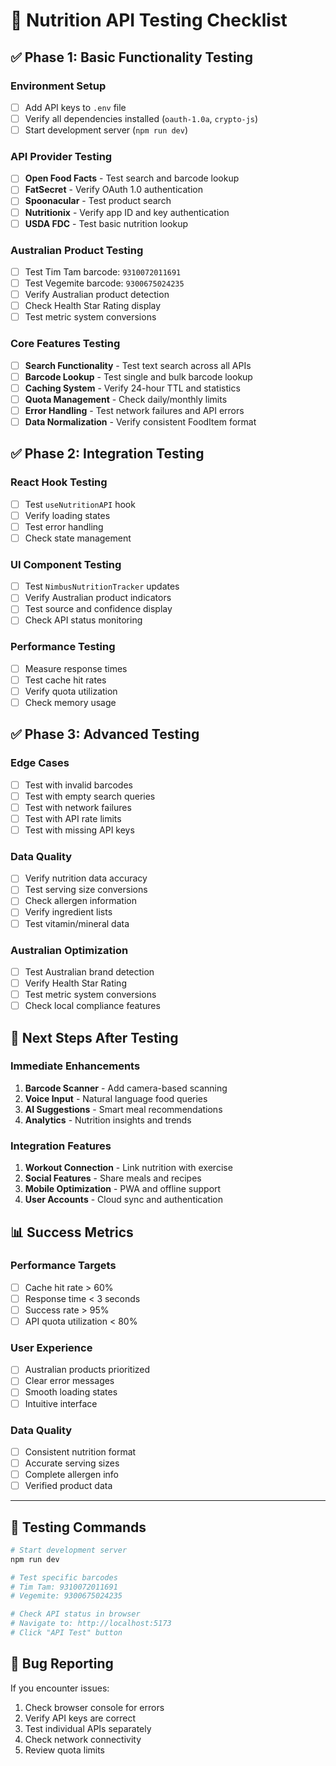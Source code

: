 # 🧪 Nutrition API Testing Checklist

## ✅ **Phase 1: Basic Functionality Testing**

### **Environment Setup**
- [ ] Add API keys to `.env` file
- [ ] Verify all dependencies installed (`oauth-1.0a`, `crypto-js`)
- [ ] Start development server (`npm run dev`)

### **API Provider Testing**
- [ ] **Open Food Facts** - Test search and barcode lookup
- [ ] **FatSecret** - Verify OAuth 1.0 authentication
- [ ] **Spoonacular** - Test product search
- [ ] **Nutritionix** - Verify app ID and key authentication
- [ ] **USDA FDC** - Test basic nutrition lookup

### **Australian Product Testing**
- [ ] Test Tim Tam barcode: `9310072011691`
- [ ] Test Vegemite barcode: `9300675024235`
- [ ] Verify Australian product detection
- [ ] Check Health Star Rating display
- [ ] Test metric system conversions

### **Core Features Testing**
- [ ] **Search Functionality** - Test text search across all APIs
- [ ] **Barcode Lookup** - Test single and bulk barcode lookup
- [ ] **Caching System** - Verify 24-hour TTL and statistics
- [ ] **Quota Management** - Check daily/monthly limits
- [ ] **Error Handling** - Test network failures and API errors
- [ ] **Data Normalization** - Verify consistent FoodItem format

## ✅ **Phase 2: Integration Testing**

### **React Hook Testing**
- [ ] Test `useNutritionAPI` hook
- [ ] Verify loading states
- [ ] Test error handling
- [ ] Check state management

### **UI Component Testing**
- [ ] Test `NimbusNutritionTracker` updates
- [ ] Verify Australian product indicators
- [ ] Test source and confidence display
- [ ] Check API status monitoring

### **Performance Testing**
- [ ] Measure response times
- [ ] Test cache hit rates
- [ ] Verify quota utilization
- [ ] Check memory usage

## ✅ **Phase 3: Advanced Testing**

### **Edge Cases**
- [ ] Test with invalid barcodes
- [ ] Test with empty search queries
- [ ] Test with network failures
- [ ] Test with API rate limits
- [ ] Test with missing API keys

### **Data Quality**
- [ ] Verify nutrition data accuracy
- [ ] Test serving size conversions
- [ ] Check allergen information
- [ ] Verify ingredient lists
- [ ] Test vitamin/mineral data

### **Australian Optimization**
- [ ] Test Australian brand detection
- [ ] Verify Health Star Rating
- [ ] Test metric system conversions
- [ ] Check local compliance features

## 🚀 **Next Steps After Testing**

### **Immediate Enhancements**
1. **Barcode Scanner** - Add camera-based scanning
2. **Voice Input** - Natural language food queries
3. **AI Suggestions** - Smart meal recommendations
4. **Analytics** - Nutrition insights and trends

### **Integration Features**
1. **Workout Connection** - Link nutrition with exercise
2. **Social Features** - Share meals and recipes
3. **Mobile Optimization** - PWA and offline support
4. **User Accounts** - Cloud sync and authentication

## 📊 **Success Metrics**

### **Performance Targets**
- [ ] Cache hit rate > 60%
- [ ] Response time < 3 seconds
- [ ] Success rate > 95%
- [ ] API quota utilization < 80%

### **User Experience**
- [ ] Australian products prioritized
- [ ] Clear error messages
- [ ] Smooth loading states
- [ ] Intuitive interface

### **Data Quality**
- [ ] Consistent nutrition format
- [ ] Accurate serving sizes
- [ ] Complete allergen info
- [ ] Verified product data

---

## 🎯 **Testing Commands**

```bash
# Start development server
npm run dev

# Test specific barcodes
# Tim Tam: 9310072011691
# Vegemite: 9300675024235

# Check API status in browser
# Navigate to: http://localhost:5173
# Click "API Test" button
```

## 📝 **Bug Reporting**

If you encounter issues:
1. Check browser console for errors
2. Verify API keys are correct
3. Test individual APIs separately
4. Check network connectivity
5. Review quota limits
